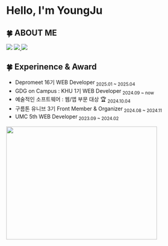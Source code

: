 <h1 align="">Hello, I'm YoungJu </h1>

<h2>🍀 ABOUT ME</h2>

<p>
    <img src="https://img.shields.io/badge/youngju6143@gmail.com-D14836?style=for-the-badge&logo=gmail&logoColor=white" />
  <a href="https://0ju428-blog.vercel.app/">
    <img src="https://img.shields.io/badge/BLOG-A9BCF5?style=for-the-badge&logo=iconify&logoColor=white&link=https://0ju428-blog.vercel.app/"/>
  </a>
  <a href="http://0ju428.notion.site">
    <img src="https://img.shields.io/badge/Resume-%23000000.svg?style=for-the-badge&logo=notion&logoColor=white" />
  </a>
</p>

<h2>🍀 Experinence & Award </h2>
<ul>
  <li>Depromeet 16기 WEB Developer<sub> 2025.01 ~ 2025.04 </sub>  </li>
  <li>GDG on Campus : KHU 1기 WEB Developer<sub> 2024.09 ~ now </sub>  </li>
  <li>예술적인 소프트웨어 : 웹/앱 부문 대상 🏆 <sub> 2024.10.04</sub>  </li>
  <li>구름톤 유니브 3기 Front Member & Organizer<sub> 2024.08 ~ 2024.11 </sub> </li>
  <li>UMC 5th WEB Developer<sub> 2023.09 ~ 2024.02</sub> </li>
</ul>

<div>
  <a href="https://github.com/devxb/gitanimals">
    <img
      src="https://render.gitanimals.org/farms/youngju6143"
      width="400"
      height="300"
    />
  </a>
</div>

